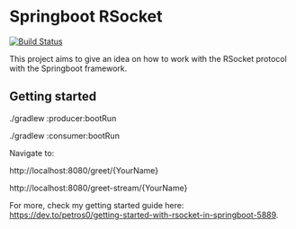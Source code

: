 # Springboot RSocket

[![Build Status](https://travis-ci.com/Petros0/springboot-rsocket.svg?branch=master)](https://travis-ci.com/Petros0/springboot-rsocket)


This project aims to give an idea on how to work with the RSocket protocol with the Springboot framework.

## Getting started

./gradlew :producer:bootRun

./gradlew :consumer:bootRun

Navigate to:

http://localhost:8080/greet/{YourName}

http://localhost:8080/greet-stream/{YourName}


For more, check my getting started guide here: https://dev.to/petros0/getting-started-with-rsocket-in-springboot-5889.
